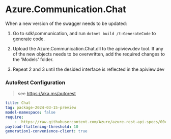 # Azure.Communication.Chat
When a new version of the swagger needs to be updated:
1. Go to sdk\communication, and run `dotnet build /t:GenerateCode` to generate code.
2. Upload the Azure.Communication.Chat.dll to the apiview.dev tool.
If any of the new objects needs to be overwritten, add the required changes to the 'Models' folder.

3. Repeat 2 and 3 until the desided interface is reflected in the apiview.dev 

### AutoRest Configuration
> see https://aka.ms/autorest

``` yaml
title: Chat
tag: package-2024-03-15-preview
model-namespace: false
require:
    -  https://raw.githubusercontent.com/Azure/azure-rest-api-specs/00c56827fe8064415b2b378b5941a833b22f5236/specification/communication/data-plane/Chat/readme.md
payload-flattening-threshold: 10
generation1-convenience-client: true
